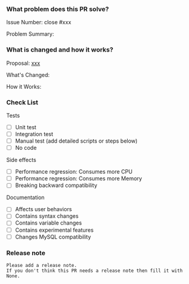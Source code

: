 <!-- Thank you for contributing to TiDB!

PR Title Format:
1. pkg [, pkg2, pkg3]: what's changed
2. *: what's changed

-->

### What problem does this PR solve?

Issue Number: close #xxx <!-- REMOVE this line if no issue to close -->

Problem Summary:

### What is changed and how it works?

Proposal: [xxx](url) <!-- REMOVE this line if not applicable -->

What's Changed:

How it Works:

### Check List <!--REMOVE the items that are not applicable-->

Tests <!-- At least one of them must be included. -->

- [ ] Unit test
- [ ] Integration test
- [ ] Manual test (add detailed scripts or steps below)
- [ ] No code

Side effects

- [ ] Performance regression: Consumes more CPU
- [ ] Performance regression: Consumes more Memory
- [ ] Breaking backward compatibility

Documentation

- [ ] Affects user behaviors
- [ ] Contains syntax changes
- [ ] Contains variable changes
- [ ] Contains experimental features
- [ ] Changes MySQL compatibility

### Release note <!-- bugfixes or new feature need a release note -->

```release-note
Please add a release note.
If you don't think this PR needs a release note then fill it with None.
```
